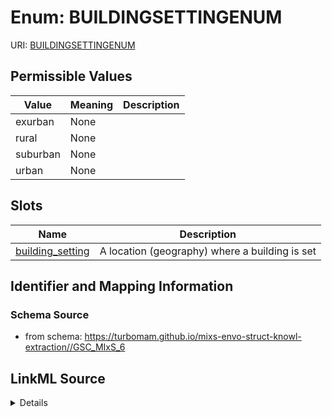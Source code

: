 # Enum: BUILDINGSETTINGENUM



URI: [BUILDINGSETTINGENUM](BUILDINGSETTINGENUM)

## Permissible Values

| Value | Meaning | Description |
| --- | --- | --- |
| exurban | None |  |
| rural | None |  |
| suburban | None |  |
| urban | None |  |




## Slots

| Name | Description |
| ---  | --- |
| [building_setting](building_setting.md) | A location (geography) where a building is set |






## Identifier and Mapping Information







### Schema Source


* from schema: https://turbomam.github.io/mixs-envo-struct-knowl-extraction//GSC_MIxS_6




## LinkML Source

<details>
```yaml
name: BUILDING_SETTING_ENUM
from_schema: https://turbomam.github.io/mixs-envo-struct-knowl-extraction//GSC_MIxS_6
rank: 1000
permissible_values:
  exurban:
    text: exurban
  rural:
    text: rural
  suburban:
    text: suburban
  urban:
    text: urban

```
</details>

